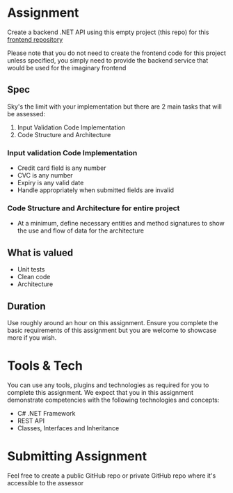 # Assignment
Create a backend .NET API using this empty project (this repo) for this [frontend repository](https://github.com/EdenCoNz/recruit-react/)

Please note that you do not need to create the frontend code for this project unless specified, you simply need to provide the backend service that would be used for the imaginary frontend

## Spec
Sky's the limit with your implementation but there are 2 main tasks that will be assessed:

1. Input Validation Code Implementation
2. Code Structure and Architecture

### Input validation Code Implementation
- Credit card field is any number
- CVC is any number
- Expiry is any valid date
- Handle appropriately when submitted fields are invalid

### Code Structure and Architecture for entire project
- At a minimum, define necessary entities and method signatures to show the use and flow of data for the architecture

## What is valued
- Unit tests
- Clean code
- Architecture

## Duration
Use roughly around an hour on this assignment. Ensure you complete the basic requirements of this assignment but you are welcome to showcase more if you wish.

# Tools & Tech
You can use any tools, plugins and technologies as required for you to complete this assignment. We expect that you in this assignment demonstrate competencies with the following technologies and concepts:

-	C# .NET Framework
-	REST API
-	Classes, Interfaces and Inheritance

# Submitting Assignment
Feel free to create a public GitHub repo or private GitHub repo where it's accessible to the assessor
